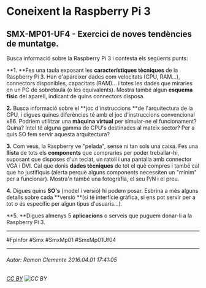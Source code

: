 # Coneixent la Raspberry Pi 3
## SMX-MP01-UF4 - Exercici de noves tendències de muntatge.
Busca informació sobre la Raspberry Pi 3 i contesta els següents punts:

**1. **Fes una taula exposant les **característiques tècniques** de la Raspberry Pi 3. Han d'apareixer dades com velocitats (CPU, RAM...), connectors disponibles, capacitats (RAM)... i totes les dades que miraries en un PC de sobretaula (o les equivalents). Mostra també algun **esquema físic** del aparell, indicant de quins connectors disposa. 

**2.** Busca informació sobre el **joc d'instruccions **de l'arquitectura de la CPU, i digues quines diferències té amb el joc d'instruccions convencional x86. Podriem utilitzar una **màquina virtual** per simular-ne el funcionament? Quina? Intel té alguna gamma de CPU's destinades al mateix sector? Per a quis SO fem servir aquesta arquitectura?

**3.** Com veus, la Raspberry ve "pelada", sense ni tan sols una caixa. Fes una **llista** de tots els **components** que compraries per poder treballar-hi, suposant que disposes d'un teclat, un ratolí i una pantalla amb connector VGA i DVI. Cal que donis **dades tècniques** de tot el què compres i també cal que ho justifiquis (alerta perquè alguns components necessiten un "mínim" per a funcionar). Mostra'n també una fotografia, el seu P/N i el preu.

**4.** Digues quins **SO's** (model i versió) hi podem posar. Esbrina a més alguns detalls sobre cada **versió **(si té interfície gràfica, si ens pot servir per a tot o és específic per algun tipus d'usuaris...).

**5. **Digues almenys 5 **aplicacions** o serveis que puguem donar-li a la Raspberry Pi 3. 

---

#FpInfor #Smx #SmxMp01 #SmxMp01Uf04

---

###### Autor: Ramon Clemente 2016.04.01 17:41:05
###### [CC BY](https://creativecommons.org/licenses/by/4.0/) ![CC BY](https://licensebuttons.net/l/by/3.0/80x15.png)
